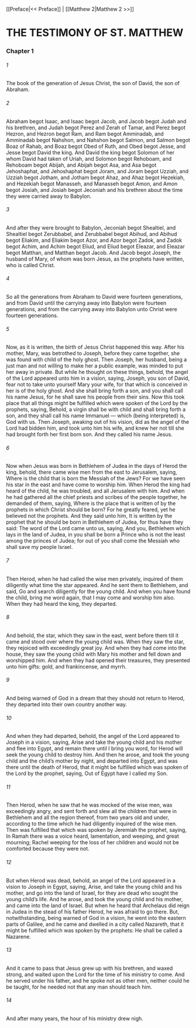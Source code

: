 [[Preface|<< Preface]]  |  [[Matthew 2|Matthew 2 >>]]

# THE TESTIMONY OF ST. MATTHEW
### Chapter 1
###### 1

The book of the generation of Jesus Christ, the son of David, the son of Abraham.

###### 2
Abraham begot Isaac, and Isaac begot Jacob, and Jacob begot Judah and his brethren, and Judah begot Perez and Zerah of Tamar, and Perez begot Hezron, and Hezron begot Ram, and Ram begot Amminadab, and Amminadab begot Nahshon, and Nahshon begot Salmon, and Salmon begot Boaz of Rahab, and Boaz begot Obed of Ruth, and Obed begot Jesse, and Jesse begot David the king. And David the king begot Solomon of her whom David had taken of Uriah, and Solomon begot Rehoboam, and Rehoboam begot Abijah, and Abijah begot Asa, and Asa begot Jehoshaphat, and Jehoshaphat begot Joram, and Joram begot Uzziah, and Uzziah begot Jotham, and Jotham begot Ahaz, and Ahaz begot Hezekiah, and Hezekiah begot Manasseh, and Manasseh begot Amon, and Amon begot Josiah, and Josiah begot Jeconiah and his brethren about the time they were carried away to Babylon.

###### 3
And after they were brought to Babylon, Jeconiah begot Shealtiel, and Shealtiel begot Zerubbabel, and Zerubbabel begot Abihud, and Abihud begot Eliakim, and Eliakim begot Azor, and Azor begot Zadok, and Zadok begot Achim, and Achim begot Eliud, and Eliud begot Eleazar, and Eleazar begot Matthan, and Matthan begot Jacob. And Jacob begot Joseph, the husband of Mary, of whom was born Jesus, as the prophets have written, who is called Christ.

###### 4
So all the generations from Abraham to David were fourteen generations, and from David until the carrying away into Babylon were fourteen generations, and from the carrying away into Babylon unto Christ were fourteen generations.

###### 5
Now, as it is written, the birth of Jesus Christ happened this way. After his mother, Mary, was betrothed to Joseph, before they came together, she was found with child of the holy ghost. Then Joseph, her husband, being a just man and not willing to make her a public example, was minded to put her away in private. But while he thought on these things, behold, the angel of the Lord appeared unto him in a vision, saying, Joseph, you son of David, fear not to take unto yourself Mary your wife, for that which is conceived in her is of the holy ghost. And she shall bring forth a son, and you shall call his name Jesus, for he shall save his people from their sins. Now this took place that all things might be fulfilled which were spoken of the Lord by the prophets, saying, Behold, a virgin shall be with child and shall bring forth a son, and they shall call his name Immanuel — which (being interpreted) is, God with us. Then Joseph, awaking out of his vision, did as the angel of the Lord had bidden him, and took unto him his wife, and knew her not till she had brought forth her first born son. And they called his name Jesus.

###### 6
Now when Jesus was born in Bethlehem of Judea in the days of Herod the king, behold, there came wise men from the east to Jerusalem, saying, Where is the child that is born the Messiah of the Jews? For we have seen his star in the east and have come to worship him. When Herod the king had heard of the child, he was troubled, and all Jerusalem with him. And when he had gathered all the chief priests and scribes of the people together, he demanded of them, saying, Where is the place that is written of by the prophets in which Christ should be born? For he greatly feared, yet he believed not the prophets. And they said unto him, It is written by the prophet that he should be born in Bethlehem of Judea, for thus have they said: The word of the Lord came unto us, saying, And you, Bethlehem which lays in the land of Judea, in you shall be born a Prince who is not the least among the princes of Judea; for out of you shall come the Messiah who shall save my people Israel.

###### 7
Then Herod, when he had called the wise men privately, inquired of them diligently what time the star appeared. And he sent them to Bethlehem, and said, Go and search diligently for the young child. And when you have found the child, bring me word again, that I may come and worship him also. When they had heard the king, they departed.

###### 8
And behold, the star, which they saw in the east, went before them till it came and stood over where the young child was. When they saw the star, they rejoiced with exceedingly great joy. And when they had come into the house, they saw the young child with Mary his mother and fell down and worshipped him. And when they had opened their treasures, they presented unto him gifts: gold, and frankincense, and myrrh.

###### 9
And being warned of God in a dream that they should not return to Herod, they departed into their own country another way.

###### 10
And when they had departed, behold, the angel of the Lord appeared to Joseph in a vision, saying, Arise and take the young child and his mother and flee into Egypt, and remain there until I bring you word, for Herod will seek the young child to destroy him. And then he arose, and took the young child and the child’s mother by night, and departed into Egypt, and was there until the death of Herod, that it might be fulfilled which was spoken of the Lord by the prophet, saying, Out of Egypt have I called my Son.

###### 11
Then Herod, when he saw that he was mocked of the wise men, was exceedingly angry, and sent forth and slew all the children that were in Bethlehem and all the region thereof, from two years old and under, according to the time which he had diligently inquired of the wise men. Then was fulfilled that which was spoken by Jeremiah the prophet, saying, In Ramah there was a voice heard, lamentation, and weeping, and great mourning; Rachel weeping for the loss of her children and would not be comforted because they were not.

###### 12
But when Herod was dead, behold, an angel of the Lord appeared in a vision to Joseph in Egypt, saying, Arise, and take the young child and his mother, and go into the land of Israel, for they are dead who sought the young child’s life. And he arose, and took the young child and his mother, and came into the land of Israel. But when he heard that Archelaus did reign in Judea in the stead of his father Herod, he was afraid to go there. But, notwithstanding, being warned of God in a vision, he went into the eastern parts of Galilee, and he came and dwelled in a city called Nazareth, that it might be fulfilled which was spoken by the prophets: He shall be called a Nazarene.

###### 13
And it came to pass that Jesus grew up with his brethren, and waxed strong, and waited upon the Lord for the time of his ministry to come. And he served under his father, and he spoke not as other men, neither could he be taught, for he needed not that any man should teach him.

###### 14
And after many years, the hour of his ministry drew nigh.